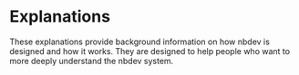 # Explanations


These explanations provide background information on how nbdev is
designed and how it works. They are designed to help people who want to
more deeply understand the nbdev system.

